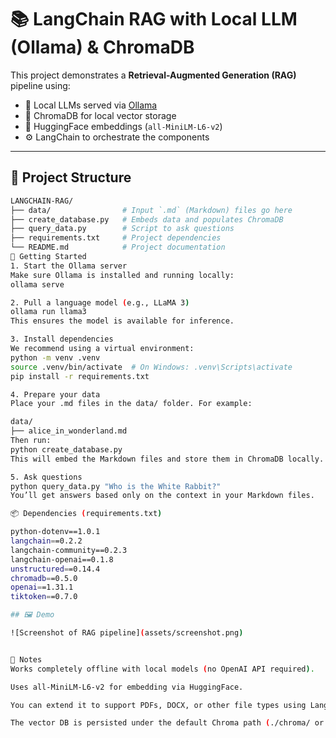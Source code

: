 # 📚 LangChain RAG with Local LLM (Ollama) & ChromaDB

This project demonstrates a **Retrieval-Augmented Generation (RAG)** pipeline using:

- 💬 Local LLMs served via [Ollama](https://ollama.com/)
- 🔎 ChromaDB for local vector storage
- 🧠 HuggingFace embeddings (`all-MiniLM-L6-v2`)
- ⚙️ LangChain to orchestrate the components

---

## 🧱 Project Structure

```bash
LANGCHAIN-RAG/
├── data/                # Input `.md` (Markdown) files go here
├── create_database.py   # Embeds data and populates ChromaDB
├── query_data.py        # Script to ask questions
├── requirements.txt     # Project dependencies
└── README.md            # Project documentation
🚀 Getting Started
1. Start the Ollama server
Make sure Ollama is installed and running locally:
ollama serve

2. Pull a language model (e.g., LLaMA 3)
ollama run llama3
This ensures the model is available for inference.

3. Install dependencies
We recommend using a virtual environment:
python -m venv .venv
source .venv/bin/activate  # On Windows: .venv\Scripts\activate
pip install -r requirements.txt

4. Prepare your data
Place your .md files in the data/ folder. For example:

data/
├── alice_in_wonderland.md
Then run:
python create_database.py
This will embed the Markdown files and store them in ChromaDB locally.

5. Ask questions
python query_data.py "Who is the White Rabbit?"
You’ll get answers based only on the context in your Markdown files.

📦 Dependencies (requirements.txt)

python-dotenv==1.0.1
langchain==0.2.2
langchain-community==0.2.3
langchain-openai==0.1.8
unstructured==0.14.4
chromadb==0.5.0
openai==1.31.1
tiktoken==0.7.0

## 🖼️ Demo

![Screenshot of RAG pipeline](assets/screenshot.png)


📌 Notes
Works completely offline with local models (no OpenAI API required).

Uses all-MiniLM-L6-v2 for embedding via HuggingFace.

You can extend it to support PDFs, DOCX, or other file types using LangChain’s unstructured loader.

The vector DB is persisted under the default Chroma path (./chroma/ or similar).

